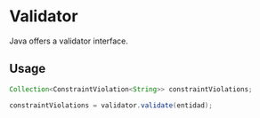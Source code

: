 # Validator

Java offers a validator interface.

## Usage

```java
Collection<ConstraintViolation<String>> constraintViolations;

constraintViolations = validator.validate(entidad);
```



